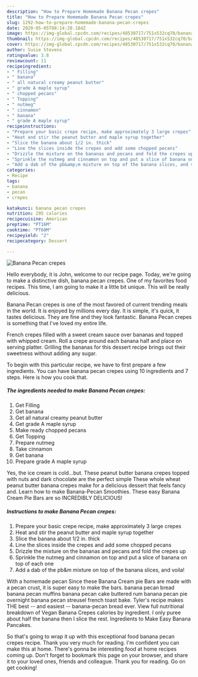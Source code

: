 ```yaml
---
description: "How to Prepare Homemade Banana Pecan crepes"
title: "How to Prepare Homemade Banana Pecan crepes"
slug: 1292-how-to-prepare-homemade-banana-pecan-crepes
date: 2020-05-05T08:14:20.184Z
image: https://img-global.cpcdn.com/recipes/48530717/751x532cq70/banana-pecan-crepes-recipe-main-photo.jpg
thumbnail: https://img-global.cpcdn.com/recipes/48530717/751x532cq70/banana-pecan-crepes-recipe-main-photo.jpg
cover: https://img-global.cpcdn.com/recipes/48530717/751x532cq70/banana-pecan-crepes-recipe-main-photo.jpg
author: Susie Stevens
ratingvalue: 3.8
reviewcount: 11
recipeingredient:
- " Filling"
- " banana"
- " all natural creamy peanut butter"
- " grade A maple syrup"
- " chopped pecans"
- " Topping"
- " nutmeg"
- " cinnamon"
- " banana"
- " grade A maple syrup"
recipeinstructions:
- "Prepare your basic crepe recipe, make approximately 3 large crepes"
- "Heat and stir the peanut butter and maple syrup together"
- "Slice the banana about 1/2 in. thick"
- "Line the slices inside the crepes and add some chopped pecans"
- "Drizzle the mixture on the bananas and pecans and fold the crepes up"
- "Sprinkle the nutmeg and cinnamon on top and put a slice of banana on top of each one"
- "Add a dab of the pb&amp;m mixture on top of the banana slices, and voila!"
categories:
- Recipe
tags:
- banana
- pecan
- crepes

katakunci: banana pecan crepes 
nutrition: 295 calories
recipecuisine: American
preptime: "PT16M"
cooktime: "PT60M"
recipeyield: "2"
recipecategory: Dessert

---
```



![Banana Pecan crepes](https://img-global.cpcdn.com/recipes/48530717/751x532cq70/banana-pecan-crepes-recipe-main-photo.jpg)

Hello everybody, it is John, welcome to our recipe page. Today, we're going to make a distinctive dish, banana pecan crepes. One of my favorites food recipes. This time, I am going to make it a little bit unique. This will be really delicious.

Banana Pecan crepes is one of the most favored of current trending meals in the world. It is enjoyed by millions every day. It is simple, it's quick, it tastes delicious. They are fine and they look fantastic. Banana Pecan crepes is something that I've loved my entire life.

French crepes filled with a sweet cream sauce over bananas and topped with whipped cream. Roll a crepe around each banana half and place on serving platter. Grilling the bananas for this dessert recipe brings out their sweetness without adding any sugar.


To begin with this particular recipe, we have to first prepare a few ingredients. You can have banana pecan crepes using 10 ingredients and 7 steps. Here is how you cook that.

<!--inarticleads1-->

##### The ingredients needed to make Banana Pecan crepes:

1. Get  Filling
1. Get  banana
1. Get  all natural creamy peanut butter
1. Get  grade A maple syrup
1. Make ready  chopped pecans
1. Get  Topping
1. Prepare  nutmeg
1. Take  cinnamon
1. Get  banana
1. Prepare  grade A maple syrup


Yes, the ice cream is cold…but. These peanut butter banana crepes topped with nuts and dark chocolate are the perfect simple These whole wheat peanut butter banana crepes make for a delicious dessert that feels fancy and. Learn how to make Banana-Pecan Smoothies. These easy Banana Cream Pie Bars are so INCREDIBLY DELICIOUS! 

<!--inarticleads2-->

##### Instructions to make Banana Pecan crepes:

1. Prepare your basic crepe recipe, make approximately 3 large crepes
1. Heat and stir the peanut butter and maple syrup together
1. Slice the banana about 1/2 in. thick
1. Line the slices inside the crepes and add some chopped pecans
1. Drizzle the mixture on the bananas and pecans and fold the crepes up
1. Sprinkle the nutmeg and cinnamon on top and put a slice of banana on top of each one
1. Add a dab of the pb&amp;m mixture on top of the banana slices, and voila!


With a homemade pecan Since these Banana Cream pie Bars are made with a pecan crust, it is super easy to make the bars. banana pecan bread banana pecan muffins banana pecan cake buttered rum banana pecan pie overnight banana pecan streusel french toast bake. Tyler&#39;s recipe makes THE best -- and easiest -- banana-pecan bread ever. View full nutritional breakdown of Vegan Banana Crepes calories by ingredient. I only puree about half the banana then I slice the rest. Ingredients to Make Easy Banana Pancakes. 

So that's going to wrap it up with this exceptional food banana pecan crepes recipe. Thank you very much for reading. I'm confident you can make this at home. There's gonna be interesting food at home recipes coming up. Don't forget to bookmark this page on your browser, and share it to your loved ones, friends and colleague. Thank you for reading. Go on get cooking!
